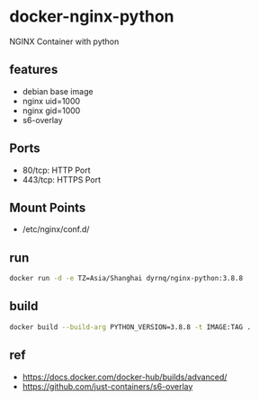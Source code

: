 # docker-nginx-python

NGINX Container with python

## features

- debian base image
- nginx uid=1000
- nginx gid=1000
- s6-overlay

## Ports

- 80/tcp: HTTP Port
- 443/tcp: HTTPS Port

## Mount Points

- /etc/nginx/conf.d/

## run

```bash
docker run -d -e TZ=Asia/Shanghai dyrnq/nginx-python:3.8.8
```

## build

```bash
docker build --build-arg PYTHON_VERSION=3.8.8 -t IMAGE:TAG .
```

## ref

- <https://docs.docker.com/docker-hub/builds/advanced/>
- <https://github.com/just-containers/s6-overlay>
